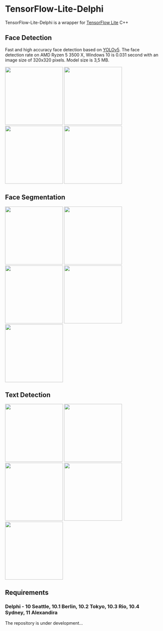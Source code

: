 # TensorFlow-Lite-Delphi
TensorFlow-Lite-Delphi is a wrapper for <a href="https://www.tensorflow.org/lite?hl=en">TensorFlow Lite</a> C++ 

<h2>Face Detection</h2>

Fast and high accuracy face detection based on <a href="https://github.com/ultralytics/yolov5#readme">YOLOv5</a>. The face detection rate on AMD Ryzen 5 3500 X, Windows 10 is 0.031 second with an image size of 320x320 pixels. Model size is 3,5 MB.

<div align="left">
    <img src="https://github.com/DonkeySmall/TensorFlow-Lite-Delphi/blob/master/screenshots/Face%20Detection/image_02.jpg" width="190px"</img> 
    <img src="https://github.com/DonkeySmall/TensorFlow-Lite-Delphi/blob/master/screenshots/Face%20Detection/image_08.jpg" width="190px"</img> 
    <img src="https://github.com/DonkeySmall/TensorFlow-Lite-Delphi/blob/master/screenshots/Face%20Detection/image_04.jpg" width="190px"</img> 
    <img src="https://github.com/DonkeySmall/TensorFlow-Lite-Delphi/blob/master/screenshots/Face%20Detection/image_05.jpg" width="190px"</img>  
</div>

<h2>Face Segmentation</h2>

<div align="left">
    <img src="https://github.com/DonkeySmall/TensorFlow-Lite-Delphi/blob/master/screenshots/Face%20Segmentation/image_00.jpg" width="190px"</img> 
    <img src="https://github.com/DonkeySmall/TensorFlow-Lite-Delphi/blob/master/screenshots/Face%20Segmentation/image_01.jpg" width="190px"</img> 
    <img src="https://github.com/DonkeySmall/TensorFlow-Lite-Delphi/blob/master/screenshots/Face%20Segmentation/image_02.jpg" width="190px"</img> 
    <img src="https://github.com/DonkeySmall/TensorFlow-Lite-Delphi/blob/master/screenshots/Face%20Segmentation/image_03.jpg" width="190px"</img> 
    <img src="https://github.com/DonkeySmall/TensorFlow-Lite-Delphi/blob/master/screenshots/Face%20Segmentation/image_04.jpg" width="190px"</img>  
</div>

<h2>Text Detection</h2>

<div align="left">
    <img src="https://github.com/DonkeySmall/TensorFlow-Lite-Delphi/blob/master/screenshots/Text%20Detection/image_00.jpg" width="190px"</img> 
    <img src="https://github.com/DonkeySmall/TensorFlow-Lite-Delphi/blob/master/screenshots/Text%20Detection/image_02.jpg" width="190px"</img> 
    <img src="https://github.com/DonkeySmall/TensorFlow-Lite-Delphi/blob/master/screenshots/Text%20Detection/image_03.jpg" width="190px"</img> 
    <img src="https://github.com/DonkeySmall/TensorFlow-Lite-Delphi/blob/master/screenshots/Text%20Detection/image_04.jpg" width="190px"</img>  
    <img src="https://github.com/DonkeySmall/TensorFlow-Lite-Delphi/blob/master/screenshots/Text%20Detection/image_05.jpg" width="190px"</img> 
</div>

<h2>Requirements</h2>

<h3>Delphi - 10 Seattle, 10.1 Berlin, 10.2 Tokyo, 10.3 Rio, 10.4 Sydney, 11 Alexandira</h3> 

The repository is under development...
